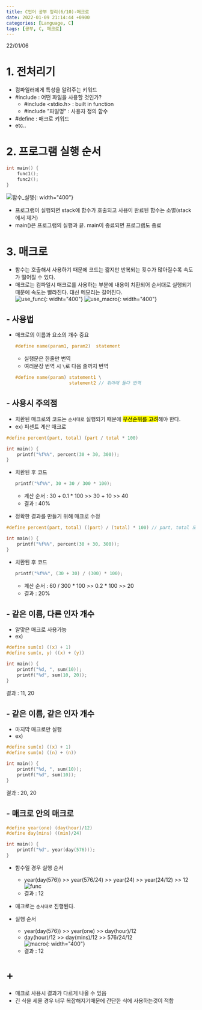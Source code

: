 ```yaml
---
title: C언어 공부 정리(6/10)-매크로
date: 2022-01-09 21:14:44 +0900
categories: [Language, C]
tags: [공부, C, 매크로]
---
```


22/01/06
# 1. 전처리기
- 컴파일러에게 특성을 알려주는 키워드
- #include : 어떤 파일을 사용할 것인가?
  - #include \<stdio.h\> : built in function
  - #include "파일명" : 사용자 정의 함수
- #define : 매크로 키워드
- etc..

# 2.  프로그램 실행 순서

```c
int main() {
    func1();
    func2();
}
```

![함수_실행](../../../assets/imgs/C_06_sequance.png){: width="400"}<br>
- 프로그램이 실행되면 stack에 함수가 호출되고 사용이 완료된 함수는 소멸(stack에서 제거)
- main()은 프로그램의 실행과 끝. main이 종료되면 프로그램도 종료

# 3. 매크로
- 함수는 호출해서 사용하기 때문에 코드는 짧지만 반복되는 횟수가 많아질수록 속도가 떨어질 수 있다.
- 매크로는 컴파일시 매크로를 사용하는 부분에 내용이 치환되어 순서대로 실행되기 때문에 속도는 빨라진다. 대신 메모리는 길어진다.<br>
![use_func](../../../assets/imgs/C_06_func.png){: widht="400"}
![use_macro](../../../assets/imgs/C_06_macro.png){: width="400"}<br>

## - 사용법
- 매크로의 이름과 요소의 개수 중요
  ```c
  #define name(param1, param2)  statement
  ```

  - 실행문은 한줄만 번역
  - 여러문장 번역 시 `\`로 다음 줄까지 번역
  ```c
  #define name(param) statement1 \
                      statement2 // 위아래 둘다 번역
  ```

## - 사용시 주의점
- 치환된 매크로의 코드는 `순서대로` 실행되기 때문에 <mark>우선순위를 고려</mark>해야 한다.
- ex) 퍼센트 계산 매크로<br>

```c
#define percent(part, total) (part / total * 100)

int main() {
    printf("%f%%", percent(30 + 30, 300));
}
```

- 치환된 후 코드
  
  ```c
  printf("%f%%", 30 + 30 / 300 * 100);
  ```

  - 계산 순서 : 30 + 0.1 * 100 \>\> 30 + 10 \>\> 40
  - 결과 : 40%

- 정확한 결과를 만들기 위해 매크로 수정

```c
#define percent(part, total) ((part) / (total) * 100) // part, total 모두 값을 모르므로 ()로 한 묶음임을 표시

int main() {
    printf("%f%%", percent(30 + 30, 300));
}
```

- 치환된 후 코드
  
  ```c
  printf("%f%%", (30 + 30) / (300) * 100);
  ```

  - 계산 순서 : 60 / 300 * 100 \>\> 0.2 * 100 \>\> 20
  - 결과 : 20%<br>

## - 같은 이름, 다른 인자 개수 
- 알맞은 매크로 사용가능
- ex)<br>
  
```c
#define sum(x) ((x) + 1)
#define sum(x, y) ((x) + (y))

int main() {
    printf("%d, ", sum(10));
    printf("%d", sum(10, 20));
}
```

결과 : 11, 20<br>

## - 같은 이름, 같은 인자 개수
- 마지막 매크로만 실행
- ex)<br>
  
```c
#define sum(x) ((x) + 1)
#define sum(n) ((n) + (n))

int main() {
    printf("%d, ", sum(10));
    printf("%d", sum(10));
}
```

결과 : 20, 20<br>

## - 매크로 안의 매크로
```c
#define year(one) (day(hour)/12)
#define day(mins) ((min)/24)

int main() {
    printf("%d", year(day(576)));
}
```

- 함수일 경우 실행 순서
  - year(day(576)) \>\> year(576/24) \>\> year(24) \>\> year(24/12) \>\> 12<br>
  ![func](../../../assets/imgs/C_06_macro_02_func.png)<br>
  - 결과 : 12

- 매크로는 `순서대로` 진행된다.
- 실행 순서
  - year(day(576)) \>\> year(one) \>\> day(hour)/12
  - day(hour)/12 \>\> day(mins)/12 \>\> 576/24/12<br>
  ![macro](../../../assets/imgs/C_06_macro_02.png){: width="400"}<br>
  - 결과 : 12

# +
- 매크로 사용시 결과가 다르게 나올 수 있음
- 긴 식을 세울 경우 너무 복잡해지기때문에 간단한 식에 사용하는것이 적합